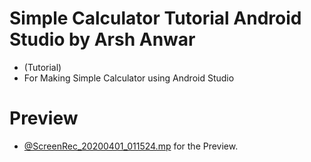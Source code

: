 # Simple Calculator Tutorial Android Studio by Arsh Anwar
 - (Tutorial) 
 - For Making Simple Calculator using Android Studio
 # Preview
 - [@ScreenRec_20200401_011524.mp](https://github.com/arshanwar/Simple-Calculator-Tutorial-Android-Studio/blob/master/ScreenRec_20200401_011524.mp4) for the Preview.
